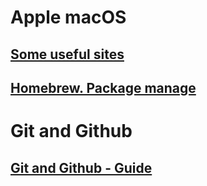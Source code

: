 # Apple macOS
## [Some useful sites](./macOS/useful-sites.md)
## [Homebrew. Package manage](./macOS/brew-uage.md)
# Git and Github
## [Git and Github - Guide](./GitandGithub/git-guide.md)
